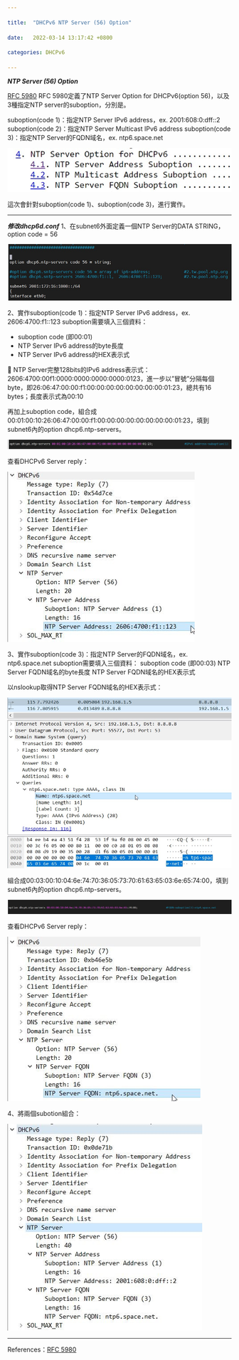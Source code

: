 ```yaml
---

title:  "DHCPv6 NTP Server (56) Option"

date:   2022-03-14 13:17:42 +0800

categories: DHCPv6

---
```

 ***NTP Server (56) Option*** 

[RFC 5980](https://www.rfc-editor.org/rfc/rfc5980.html) RFC 5980定義了NTP Server Option for DHCPv6(option 56)，以及3種指定NTP server的suboption，分別是。

suboption(code 1)：指定NTP Server IPv6 address，ex. 2001:608:0:dff::2
suboption(code 2)：指定NTP Server Multicast IPv6 address
suboption(code 3)：指定NTP Server的FQDN域名，ex. ntp6.space.net

![dhcp6.ntp](/assets/images/rfc5980_dhcpv6_ntp_option.jpg)

這次會針對suboption(code 1)、suboption(code 3)，進行實作。

---
 ***修改dhcp6d.conf***
 1、在subnet6外面定義一個NTP Server的DATA STRING，option code = 56

![dhcp6.ntp](/assets/images/isc_dhcpv6_ntp_option.jpg)

2、實作suboption(code 1)：指定NTP Server IPv6 address，ex. 2606:4700:f1::123
suboption需要填入三個資料：
 - suboption code (即00:01)
 - NTP Server IPv6 address的byte長度
 - NTP Server IPv6 address的HEX表示式

	NTP Server完整128bits的IPv6 address表示式：
2606:4700:00f1:0000:0000:0000:0000:0123，進一步以”冒號”分隔每個byte，即26:06:47:00:00:f1:00:00:00:00:00:00:00:00:01:23，總共有16 bytes；長度表示式為00:10

再加上suboption code，組合成00:01:00:10:26:06:47:00:00:f1:00:00:00:00:00:00:00:00:01:23，填到subnet6內的option dhcp6.ntp-servers。

![dhcp6.ntp](/assets/images/isc_dhcpv6_ntp_option_ipv6.jpg)

查看DHCPv6 Server reply：

![dhcp6.ntp](/assets/images/isc_dhcpv6_ntp_option_ipv6-reply.jpg)

3、實作suboption(code 3)：指定NTP Server的FQDN域名，ex. ntp6.space.net
suboption需要填入三個資料：
      suboption code (即00:03)
      NTP Server FQDN域名的byte長度
      NTP Server FQDN域名的HEX表示式

以nslookup取得NTP Server FQDN域名的HEX表示式：

![dhcp6.ntp](/assets/images/FQDN_nslookup.jpg)

組合成00:03:00:10:04:6e:74:70:36:05:73:70:61:63:65:03:6e:65:74:00，填到subnet6內的option dhcp6.ntp-servers。

![dhcp6.ntp](/assets/images/isc_dhcpv6_ntp_option_fqdn.jpg)

查看DHCPv6 Server reply：

![dhcp6.ntp](/assets/images/isc_dhcpv6_ntp_option_fqdn-reply.jpg)

4、將兩個subotion組合：

![dhcp6.ntp](/assets/images/isc_dhcpv6_ntp_option_ipv6_fqdn-reply.jpg)

---

References：[RFC 5980](https://www.rfc-editor.org/rfc/rfc5980.html)

